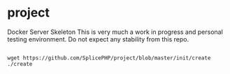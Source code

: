 # project
Docker Server Skeleton
This is very much a work in progress and personal testing environment.
Do not expect any stability from this repo.

```

wget https://github.com/SplicePHP/project/blob/master/init/create
./create

```
